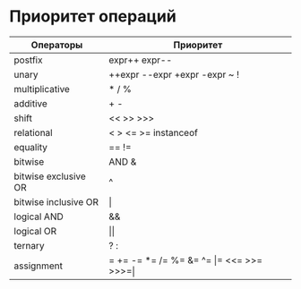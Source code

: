 # Приоритет операций

| Операторы | Приоритет |
| ------ | ------ |
|postfix | expr++ expr-- |
|unary | ++expr --expr +expr -expr ~ ! |
|multiplicative | * / % |
|additive | + - |
|shift | << >> >>> |
|relational | < > <= >= instanceof |
| equality | == != |
|bitwise | AND	& |
| bitwise exclusive OR | ^ |
| bitwise inclusive OR	| &#124; |
|logical AND | && |
|logical OR  | &#124;&#124; |
|ternary  |	? : |
|assignment | = += -= *= /= %= &= ^= &#124;= <<= >>= >>>=&#124; |
